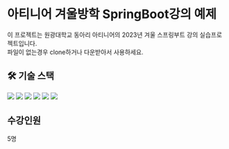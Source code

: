 # 아티니어 겨울방학 SpringBoot강의 예제
이 프로젝트는 원광대학교 동아리 아티니어의 2023년 겨울 스프링부트 강의 실습프로젝트입니다.
<br/>
파일이 없는경우 clone하거나 다운받아서 사용하세요.


## 🛠️ 기술 스택 
<div>
  <img src="https://img.shields.io/badge/Spring Boot 3.2.0-6DB33F?style=for-the-badge&logo=Spring Boot&logoColor=white">
  <img src="https://img.shields.io/badge/Java17-007396?style=for-the-badge&logo=Java&logoColor=white">
  <img src="https://img.shields.io/badge/Bootstrap5-7952B3?style=for-the-badge&logo=Bootstrap&logoColor=white">
  <img src="https://img.shields.io/badge/HTML5-E34F26?style=for-the-badge&logo=HTML5&logoColor=white">
  <img src="https://img.shields.io/badge/Css3-1572B6?style=for-the-badge&logo=CSS3&logoColor=white">
  <img src="https://img.shields.io/badge/gradle-02303A?style=for-the-badge&logo=gradle&logoColor=white">
</div>


## 수강인원
5명
